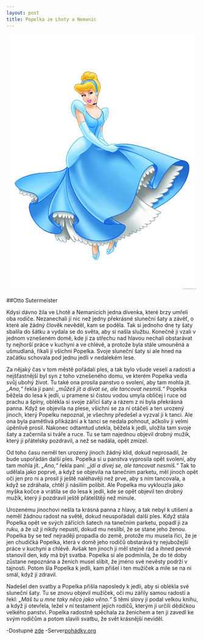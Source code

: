 ```yaml
---
layout: post
title: Popelka ze Lhoty a Nemanic
---
```

![alt obrázek popelky]( https://github.com/450000/450000.github.io/blob/master/images/popelka-cinderella.jpg)


##Otto Sutermeister

Kdysi dávno žila ve Lhotě a Nemanicích jedna dívenka, které brzy umřeli oba rodiče. Nezanechali jí nic než jedny překrásné sluneční šaty
a závěť, o které ale žádný člověk nevěděl, kam se poděla. Tak si jednoho dne ty šaty sbalila do šátku a vydala se do světa, aby si našla
službu. Konečně ji vzali v jednom vznešeném domě, kde ji za střechu nad hlavou nechali obstarávat ty nejhorší práce v kuchyni a ve chlévě,
a protože byla stále umouněná a ušmudlaná, říkali jí všichni Popelka. Svoje sluneční šaty si ale hned na začátku schovala pod jednu jedli
v nedalekém lese.

Za nějaký čas v tom městě pořádali ples, a tak bylo všude veselí a radosti a nejšťastnější byl syn z toho vznešeného domu, ve kterém Popelka
vedla svůj ubohý život. Tu také ona prosila panstvo o svolení, aby tam mohla jít. *„Ano,“* řekla jí paní: *„můžeš jít a dívat se, ale
tancovat nesmíš.“* Popelka běžela do lesa k jedli, u pramene si čistou vodou umyla obličej i ruce od prachu a špíny, oblékla si svoje
zářící šaty a rázem z ní byla překrásná panna. Když se objevila na plese, všichni se za ní otáčeli a ten urozený jinoch, který Popelku
nepoznal, je všechny předešel a vyzval ji k tanci. Ale ona byla pamětlivá přikázání a k tanci se nedala pohnout, ačkoliv ji velmi úpěnlivě
prosil. Nakonec odtamtud utekla, běžela k jedli, uložila tam svoje šaty a začernila si tváře a ruce. Tu se tam najednou objevil drobný 
mužík, který ji přátelsky pozdravil, a než se nadála, opět zmizel.

Od toho času neměl ten urozený jinoch žádný klid, dokud neprosadil, že bude uspořádán další ples. Popelka si u panstva vyprosila opět
svolení, aby tam mohla jít. *„Ano,“* řekla paní: *„jdi a dívej se, ale tancovat nesmíš.“* Tak to udělala jako poprvé, a když se objevila
na tanečním parketu, měl jinoch opět oči jen pro ni a prosil ji ještě naléhavěji než prve, aby s ním tancovala, a když se zdráhala, chtěl
ji násilím políbit. Ale Popelka mu vyklouzla jako myška kočce a vrátila se do lesa k jedli, kde se opět objevil ten drobný mužík, který ji
pozdravil ještě přátelštěji než minule.

Urozenému jinochovi nešla ta krásná panna z hlavy, a tak nebyl k utišení a neměl žádnou radost na světě, dokud neuspořádali další ples.
Když stála Popelka opět ve svých zářících šatech na tanečním parketu, popadl ji za ruku, a že už ji nikdy nepustí, dokud mu neslíbí, 
že se stane jeho ženou. Popelka by se teď nejraději propadla do země, protože mu musela říci, že je jen chudičká Popelka, která v domě 
jeho rodičů obstarává ty nejubožejší práce v kuchyni a chlévě. Avšak ten jinoch ji měl stejně rád a ihned pevně stanovil den, kdy má být
svatba. Popelka si ale podmínila, že do té doby zůstane nepoznána a ženich musel slíbit, že jméno své nevěsty podrží v tajnosti. Potom 
šla Popelka k jedli, kam přišel i ten mužíček a mile se na ni smál, když ji zdravil.

Nadešel den svatby a Popelka přišla naposledy k jedli, aby si oblékla své sluneční šaty. Tu se znovu objevil mužíček, oči mu zářily 
samou radostí a řekl: *„Máš tu u mne taky něco jako věno.“* S těmi slovy jí podal velkou knihu, a když ji otevřela, ležel v ní testament
jejích rodičů, kterým ji určili dědičkou velkého panství. Popelka radostně spěchala za ženichem a ten ji zavedl ke svým rodičům 
a potom slavili svatbu, že svět krásnější neviděl. 

-Dostupné [zde](http://pohadky.org/index.php?co=pohadka&pohadka=634)
-Server[pohádky.org](www.pohadky.org)
